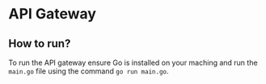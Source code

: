 # API Gateway

## How to run?

To run the API gateway ensure Go is installed on your maching and run the `main.go` file using the command `go run main.go`.